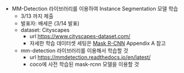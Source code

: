 - MM-Detection 라이브러리를 이용하여 Instance Segmentation 모델 학습
    - 3/13 까지 제출
    - 발표자: 배세은 (3/14 발표)
    - dataset: Cityscapes
        - url
            https://www.cityscapes-dataset.com/
        - 자세한 학습 데이터셋 세팅은 [Mask R-CNN](https://arxiv.org/pdf/1703.06870) Appendix A 참고
    - mm-detection 라이브러리를 이용해서 학습할 것
        - url
            https://mmdetection.readthedocs.io/en/latest/
        - coco에 사전 학습된 mask-rcnn 모델을 이용할 것
